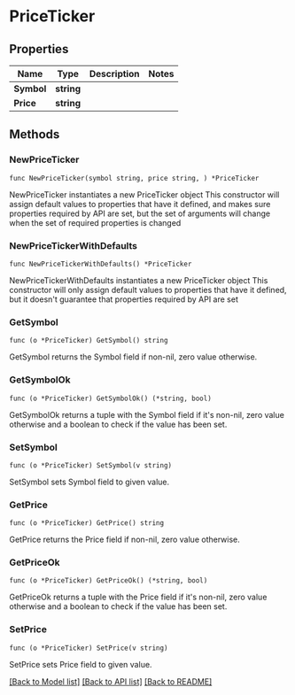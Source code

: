 # PriceTicker

## Properties

Name | Type | Description | Notes
------------ | ------------- | ------------- | -------------
**Symbol** | **string** |  | 
**Price** | **string** |  | 

## Methods

### NewPriceTicker

`func NewPriceTicker(symbol string, price string, ) *PriceTicker`

NewPriceTicker instantiates a new PriceTicker object
This constructor will assign default values to properties that have it defined,
and makes sure properties required by API are set, but the set of arguments
will change when the set of required properties is changed

### NewPriceTickerWithDefaults

`func NewPriceTickerWithDefaults() *PriceTicker`

NewPriceTickerWithDefaults instantiates a new PriceTicker object
This constructor will only assign default values to properties that have it defined,
but it doesn't guarantee that properties required by API are set

### GetSymbol

`func (o *PriceTicker) GetSymbol() string`

GetSymbol returns the Symbol field if non-nil, zero value otherwise.

### GetSymbolOk

`func (o *PriceTicker) GetSymbolOk() (*string, bool)`

GetSymbolOk returns a tuple with the Symbol field if it's non-nil, zero value otherwise
and a boolean to check if the value has been set.

### SetSymbol

`func (o *PriceTicker) SetSymbol(v string)`

SetSymbol sets Symbol field to given value.


### GetPrice

`func (o *PriceTicker) GetPrice() string`

GetPrice returns the Price field if non-nil, zero value otherwise.

### GetPriceOk

`func (o *PriceTicker) GetPriceOk() (*string, bool)`

GetPriceOk returns a tuple with the Price field if it's non-nil, zero value otherwise
and a boolean to check if the value has been set.

### SetPrice

`func (o *PriceTicker) SetPrice(v string)`

SetPrice sets Price field to given value.



[[Back to Model list]](../README.md#documentation-for-models) [[Back to API list]](../README.md#documentation-for-api-endpoints) [[Back to README]](../README.md)


